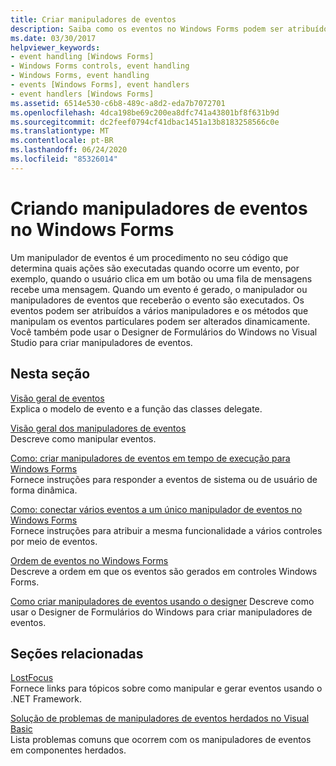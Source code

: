 ```yaml
---
title: Criar manipuladores de eventos
description: Saiba como os eventos no Windows Forms podem ser atribuídos a vários manipuladores e como os métodos que manipulam eventos específicos podem ser alterados dinamicamente.
ms.date: 03/30/2017
helpviewer_keywords:
- event handling [Windows Forms]
- Windows Forms controls, event handling
- Windows Forms, event handling
- events [Windows Forms], event handlers
- event handlers [Windows Forms]
ms.assetid: 6514e530-c6b8-489c-a8d2-eda7b7072701
ms.openlocfilehash: 4dca198be69c200ea8dfc741a43801bf8f631b9d
ms.sourcegitcommit: dc2feef0794cf41dbac1451a13b8183258566c0e
ms.translationtype: MT
ms.contentlocale: pt-BR
ms.lasthandoff: 06/24/2020
ms.locfileid: "85326014"
---
```

# <a name="creating-event-handlers-in-windows-forms"></a>Criando manipuladores de eventos no Windows Forms

Um manipulador de eventos é um procedimento no seu código que determina quais ações são executadas quando ocorre um evento, por exemplo, quando o usuário clica em um botão ou uma fila de mensagens recebe uma mensagem. Quando um evento é gerado, o manipulador ou manipuladores de eventos que receberão o evento são executados. Os eventos podem ser atribuídos a vários manipuladores e os métodos que manipulam os eventos particulares podem ser alterados dinamicamente. Você também pode usar o Designer de Formulários do Windows no Visual Studio para criar manipuladores de eventos.

## <a name="in-this-section"></a>Nesta seção

 [Visão geral de eventos](events-overview-windows-forms.md)\
 Explica o modelo de evento e a função das classes delegate.

 [Visão geral dos manipuladores de eventos](event-handlers-overview-windows-forms.md)\
 Descreve como manipular eventos.

 [Como: criar manipuladores de eventos em tempo de execução para Windows Forms](how-to-create-event-handlers-at-run-time-for-windows-forms.md)\
 Fornece instruções para responder a eventos de sistema ou de usuário de forma dinâmica.

 [Como: conectar vários eventos a um único manipulador de eventos no Windows Forms](how-to-connect-multiple-events-to-a-single-event-handler-in-windows-forms.md)\
 Fornece instruções para atribuir a mesma funcionalidade a vários controles por meio de eventos.

 [Ordem de eventos no Windows Forms](order-of-events-in-windows-forms.md)\
 Descreve a ordem em que os eventos são gerados em controles Windows Forms.

 [Como criar manipuladores de eventos usando o designer](https://docs.microsoft.com/previous-versions/visualstudio/visual-studio-2010/zwwsdtbk(v=vs.100)) Descreve como usar o Designer de Formulários do Windows para criar manipuladores de eventos.

## <a name="related-sections"></a>Seções relacionadas

 [LostFocus](../../standard/events/index.md)\
 Fornece links para tópicos sobre como manipular e gerar eventos usando o .NET Framework.

 [Solução de problemas de manipuladores de eventos herdados no Visual Basic](../../visual-basic/programming-guide/language-features/events/troubleshooting-inherited-event-handlers.md)\
 Lista problemas comuns que ocorrem com os manipuladores de eventos em componentes herdados.
